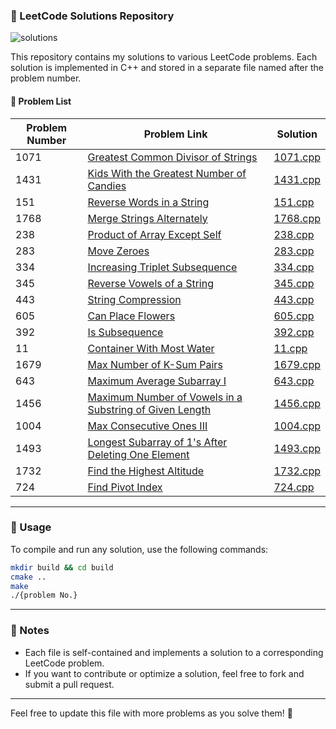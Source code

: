 ### 📌 LeetCode Solutions Repository

![solutions](https://img.shields.io/badge/Solutions-18-purple)

This repository contains my solutions to various LeetCode problems. Each solution is implemented in C++ and stored in a separate file named after the problem number.

#### 📝 Problem List

| Problem Number | Problem Link | Solution |
|---------------|-------------|----------|
| 1071 | [Greatest Common Divisor of Strings](https://leetcode.com/problems/greatest-common-divisor-of-strings/) | [1071.cpp](1071.cpp) |
| 1431 | [Kids With the Greatest Number of Candies](https://leetcode.com/problems/kids-with-the-greatest-number-of-candies/) | [1431.cpp](1431.cpp) |
| 151 | [Reverse Words in a String](https://leetcode.com/problems/reverse-words-in-a-string/) | [151.cpp](151.cpp) |
| 1768 | [Merge Strings Alternately](https://leetcode.com/problems/merge-strings-alternately/) | [1768.cpp](1768.cpp) |
| 238 | [Product of Array Except Self](https://leetcode.com/problems/product-of-array-except-self/) | [238.cpp](238.cpp) |
| 283 | [Move Zeroes](https://leetcode.com/problems/move-zeroes/) | [283.cpp](283.cpp) |
| 334 | [Increasing Triplet Subsequence](https://leetcode.com/problems/increasing-triplet-subsequence/) | [334.cpp](334.cpp) |
| 345 | [Reverse Vowels of a String](https://leetcode.com/problems/reverse-vowels-of-a-string/) | [345.cpp](345.cpp) |
| 443 | [String Compression](https://leetcode.com/problems/string-compression/) | [443.cpp](443.cpp) |
| 605 | [Can Place Flowers](https://leetcode.com/problems/can-place-flowers/) | [605.cpp](605.cpp) |
| 392 | [Is Subsequence](https://leetcode.com/problems/is-subsequence/) | [392.cpp](392.cpp) |
| 11 |  [Container With Most Water](https://leetcode.com/problems/container-with-most-water/) | [11.cpp](11.cpp) |
| 1679 |  [Max Number of K-Sum Pairs](https://leetcode.com/problems/max-number-of-k-sum-pairs) | [1679.cpp](1679.cpp) |
| 643 |  [Maximum Average Subarray I](https://leetcode.com/problems/maximum-average-subarray-i) | [643.cpp](643.cpp) |
| 1456 |  [Maximum Number of Vowels in a Substring of Given Length](https://leetcode.com/problems/maximum-number-of-vowels-in-a-substring-of-given-length/) | [1456.cpp](1456.cpp) |
| 1004 |  [Max Consecutive Ones III](https://leetcode.com/problems/max-consecutive-ones-iii/) | [1004.cpp](1004.cpp) |
| 1493 |  [Longest Subarray of 1's After Deleting One Element](https://leetcode.com/problems/longest-subarray-of-1s-after-deleting-one-element) | [1493.cpp](1493.cpp) |
| 1732 |  [Find the Highest Altitude](https://leetcode.com/problems/find-the-highest-altitude) | [1732.cpp](1732.cpp) |
| 724 |  [Find Pivot Index](https://leetcode.com/problems/find-pivot-index) | [724.cpp](724.cpp) |


---

### 🚀 Usage

To compile and run any solution, use the following commands:

```bash
mkdir build && cd build 
cmake ..
make
./{problem No.}
```

---

### 📌 Notes

- Each file is self-contained and implements a solution to a corresponding LeetCode problem.
- If you want to contribute or optimize a solution, feel free to fork and submit a pull request.

---

Feel free to update this file with more problems as you solve them! 🚀
